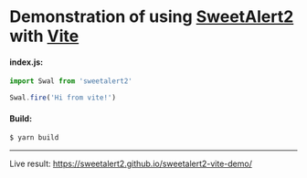 # Demonstration of using [SweetAlert2](https://sweetalert2.github.io/) with [Vite](https://vitejs.dev/)


#### index.js:
```js
import Swal from 'sweetalert2'

Swal.fire('Hi from vite!')
```

#### Build:
```sh
$ yarn build
```

---

Live result: https://sweetalert2.github.io/sweetalert2-vite-demo/
